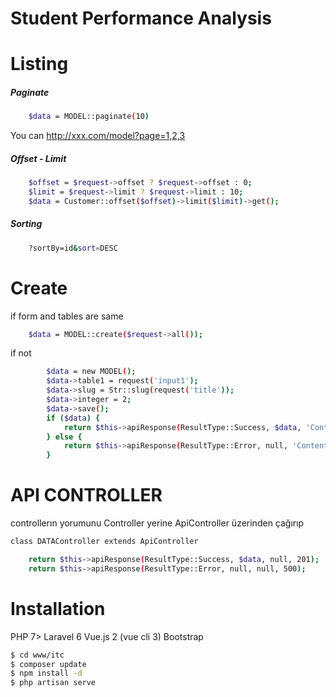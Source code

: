 # Student Performance Analysis
# Listing
##### Paginate
```sh
    $data = MODEL::paginate(10)
```
You can http://xxx.com/model?page=1,2,3

##### Offset - Limit
```sh
    $offset = $request->offset ? $request->offset : 0;
    $limit = $request->limit ? $request->limit : 10;
    $data = Customer::offset($offset)->limit($limit)->get();
```

##### Sorting
```sh
    ?sortBy=id&sort=DESC
```
# Create

if form and tables are same 
```sh
    $data = MODEL::create($request->all());
```
if not
```sh
        $data = new MODEL();
        $data->table1 = request('input1');
        $data->slug = Str::slug(request('title'));
        $data->integer = 2;
        $data->save();
        if ($data) {
            return $this->apiResponse(ResultType::Success, $data, 'Content Created', 201);
        } else {
            return $this->apiResponse(ResultType::Error, null, 'Content not saved', 500);
        }
```
# API CONTROLLER

controllerın yorumunu Controller yerine ApiController üzerinden çağırıp
```sh
class DATAController extends ApiController
```
```sh
    return $this->apiResponse(ResultType::Success, $data, null, 201);
    return $this->apiResponse(ResultType::Error, null, null, 500);
```



# Installation

PHP 7>
Laravel 6
Vue.js 2 (vue cli 3)
Bootstrap

```sh
$ cd www/itc
$ composer update
$ npm install -d
$ php artisan serve
```
